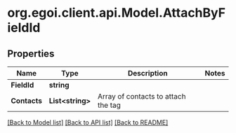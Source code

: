 
# org.egoi.client.api.Model.AttachByFieldId

## Properties

Name | Type | Description | Notes
------------ | ------------- | ------------- | -------------
**FieldId** | **string** |  | 
**Contacts** | **List&lt;string&gt;** | Array of contacts to attach the tag | 

[[Back to Model list]](../README.md#documentation-for-models)
[[Back to API list]](../README.md#documentation-for-api-endpoints)
[[Back to README]](../README.md)

